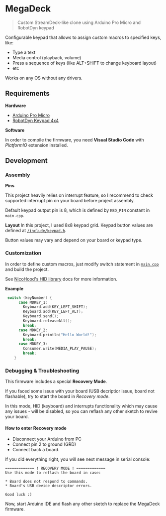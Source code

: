 # MegaDeck
> Custom StreamDeck-like clone using Arduino Pro Micro and RobotDyn keypad

Configurable keypad that allows to assign custom macros to specified keys, like:

* Type a text
* Media control (playback, volume)
* Press a sequence of keys (like ALT+SHIFT to change keyboard layout)
* etc

Works on any OS without any drivers.

## Requirements

**Hardware**

* [Arduino Pro Micro](https://learn.sparkfun.com/tutorials/pro-micro--fio-v3-hookup-guide/all)
* [RobotDyn Keypad 4x4](https://aliexpress.ru/item/32635207928.html?spm=a2g0s.9042311.0.0.18fd33ed5mrU54)

**Software**

In order to compile the firmware, you need **Visual Studio Code** with *PlatformIO* extension installed.

## Development

### Assembly

**Pins**

This project heavily relies on interrupt feature, so I recommend to check supported interrupt pin on your board
before project assembly.

Default keypad output pin is 8, which is defined by `KBD_PIN` constant in `main.cpp`.

**Layout**
In this project, I used 8x8 keypad grid.
Keypad button values are defined at [`/include/keypad.h`](/include/keypad.h).

Button values may vary and depend on your board or keypad type.

### Customization

In order to define custom macros, just modify switch statement in [`main.cpp`](src/main.cpp) and build the project.

See [NicoHood's HID library](https://github.com/NicoHood/HID/wiki) docs for more information.

**Example**

```cpp
 switch (keyNumber) {
      case MDKEY_1:
        Keyboard.add(KEY_LEFT_SHIFT);
        Keyboard.add(KEY_LEFT_ALT);
        Keyboard.send();
        Keyboard.releaseAll();
        break;
      case MDKEY_2:
        Keyboard.println("Hello World!");
        break;
      case MDKEY_3:
        Consumer.write(MEDIA_PLAY_PAUSE);
        break;
    }
```

### Debugging & Troubleshooting

This firmware includes a special **Recovery Mode**.

If you faced some issue with your board (USB decriptior issue, board not flashable),
try to start the board in *Recovery mode*.

In this mode, HID (keyboard) and interrupts functionality which may cause any issues - will be disabled, so you can reflash 
any other sketch to revive your board.

#### How to enter Recovery mode

* Disconnect your Arduino from PC
* Connect pin 2 to ground (GRD)
* Connect back a board.

If you did everything right, you will see next message in serial console:

```
============= ! RECOVERY MODE ! =============
Use this mode to reflash the board in case:  

* Board does not respond to commands.        
* Board's USB device descriptor errors.

Good luck :)
```

Now, start Arduino IDE and flash any other sketch to replace the MegaDeck firmware.
